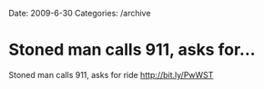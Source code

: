 Date: 2009-6-30
Categories: /archive

# Stoned man calls 911, asks for...

Stoned man calls 911, asks for ride <a href="http://bit.ly/PwWST" rel="nofollow">http://bit.ly/PwWST</a>
